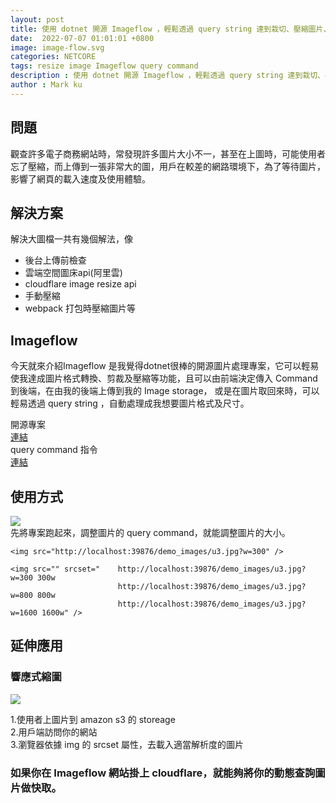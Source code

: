 ```yaml
---
layout: post
title: 使用 dotnet 開源 Imageflow ，輕鬆透過 query string 達到栽切、壓縮圖片、浮水印及格式轉換
date:  2022-07-07 01:01:01 +0800
image: image-flow.svg
categories: NETCORE
tags: resize image Imageflow query command
description : 使用 dotnet 開源 Imageflow ，輕鬆透過 query string 達到栽切、壓縮圖片、浮水印及格式轉換
author : Mark ku
---
```

## 問題
觀查許多電子商務網站時，常發現許多圖片大小不一，甚至在上圖時，可能使用者忘了壓縮，而上傳到一張非常大的圖，用戶在較差的網路環境下，為了等待圖片，影響了網頁的載入速度及使用體驗。

## 解決方案
解決大圖檔一共有幾個解法，像
* 後台上傳前檢查
* 雲端空間圖床api(阿里雲)
* cloudflare image resize api 
* 手動壓縮
* webpack 打包時壓縮圖片等 

## Imageflow
今天就來介紹Imageflow 是我覺得dotnet很棒的開源圖片處理專案，它可以輕易使我達成圖片格式轉換、剪裁及壓縮等功能，且可以由前端決定傳入 Command 到後端，在由我的後端上傳到我的 Image storage，
或是在圖片取回來時，可以輕易透過 query string ，自動處理成我想要圖片格式及尺寸。  

開源專案  
[連結](https://github.com/imazen/imageflow-dotnet)  
query command 指令   
[連結](https://docs.imageflow.io/querystring/transforms.html)  
## 使用方式
![](https://camo.githubusercontent.com/eac2ee518c905a3a81dda7dd3e6973604dd9eca4e35b22f9c2752c3295202409/68747470733a2f2f7777772e696d616765666c6f772e696f2f696d616765732f656469742d75726c2e676966)  
先將專案跑起來，調整圖片的 query command，就能調整圖片的大小。

```
<img src="http://localhost:39876/demo_images/u3.jpg?w=300" />

<img src="" srcset="    http://localhost:39876/demo_images/u3.jpg?w=300 300w
                        http://localhost:39876/demo_images/u3.jpg?w=800 800w
                        http://localhost:39876/demo_images/u3.jpg?w=1600 1600w" />
```

## 延伸應用
### 響應式縮圖
![](https://i.imgur.com/t5DYnIB.png)

1.使用者上圖片到 amazon s3 的 storeage  
2.用戶端訪問你的網站  
3.瀏覽器依據 img 的 srcset 屬性，去載入適當解析度的圖片  

### 如果你在 Imageflow 網站掛上 cloudflare，就能夠將你的動態查詢圖片做快取。